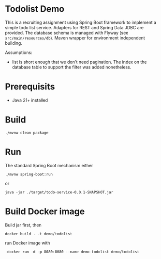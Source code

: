 # Todolist Demo

This is a recruiting assignment using Spring Boot framework to implement a simple todo
list service. Adapters for REST and Spring Data JDBC are provided. The database schema
is managed with Flyway (see `src/main/resources/db`). Maven wrapper for environment
independent building.

Assumptions:

- list is short enough that we don't need pagination. The index on the database table
to support the filter was added nonetheless.

# Prerequisits

- Java 21+ installed

# Build

`./mvnw clean package`

# Run

The standard Spring Boot mechanism either

`./mvnw spring-boot:run`

or

`java -jar ./target/todo-service-0.0.1-SNAPSHOT.jar`

# Build Docker image

Build jar first, then

`docker build . -t demo/todolist`

run Docker image with

` docker run -d -p 8080:8080 --name demo-todolist demo/todolist`
